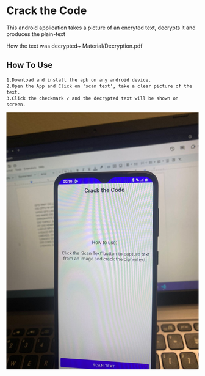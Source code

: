 # Crack the Code

 This android application takes a picture of an encryted text, decrypts it and produces the plain-text
 
 How the text was decrypted~ Material/Decryption.pdf

## How To Use

    1.Download and install the apk on any android device.
    2.Open the App and Click on 'scan text', take a clear picture of the text.
    3.Click the checkmark ✓ and the decrypted text will be shown on screen.


![Alt text](Image.jpeg)